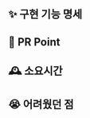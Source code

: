 <!-- PR의 제목은 "[#이슈번호] 이슈이름" 으로 작성해주시면 되겠습니다 -->

## ✨ 구현 기능 명세

## 🎁 PR Point

## 🕰 소요시간

## 😭 어려웠던 점
